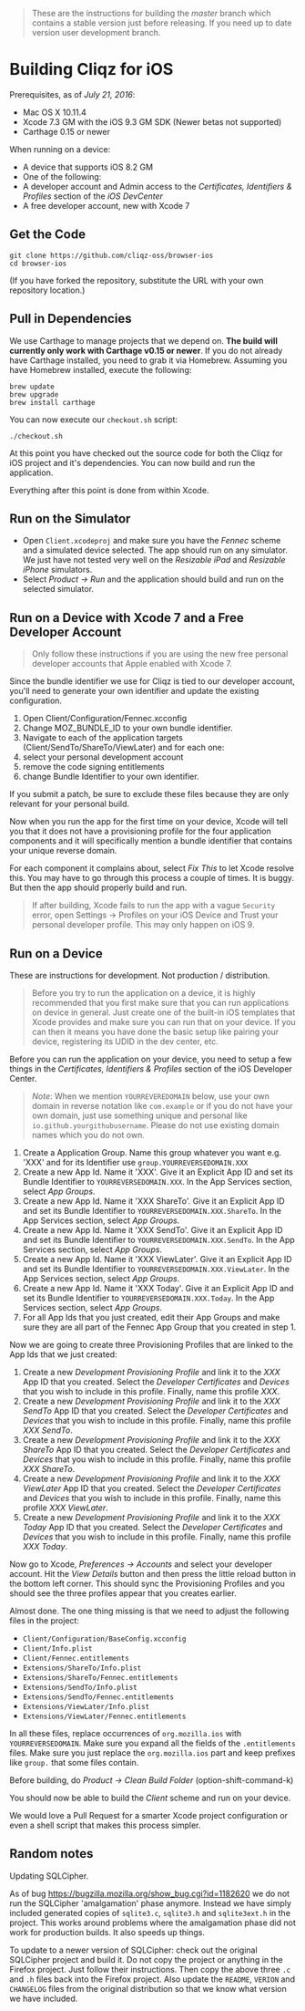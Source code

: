 > These are the instructions for building the *master* branch which contains a stable version just before releasing. If you need up to date version user development branch.

Building Cliqz for iOS
========================

Prerequisites, as of *July 21, 2016*:

* Mac OS X 10.11.4
* Xcode 7.3 GM with the iOS 9.3 GM SDK (Newer betas not supported)
* Carthage 0.15 or newer


When running on a device:

* A device that supports iOS 8.2 GM
* One of the following:
 * A developer account and Admin access to the *Certificates, Identifiers & Profiles* section of the *iOS DevCenter*
 * A free developer account, new with Xcode 7

Get the Code
-----------

```
git clone https://github.com/cliqz-oss/browser-ios
cd browser-ios
```

(If you have forked the repository, substitute the URL with your own repository location.)

Pull in Dependencies
--------------------

We use Carthage to manage projects that we depend on. __The build will currently only work with Carthage v0.15 or newer__. If you do not already have Carthage installed, you need to grab it via Homebrew. Assuming you have Homebrew installed, execute the following:

```
brew update
brew upgrade
brew install carthage
```


You can now execute our `checkout.sh` script:

```
./checkout.sh
```


At this point you have checked out the source code for both the Cliqz for iOS project and it's dependencies. You can now build and run the application.

Everything after this point is done from within Xcode.

Run on the Simulator
-----------------

* Open `Client.xcodeproj` and make sure you have the *Fennec* scheme and a simulated device selected. The app should run on any simulator. We just have not tested very well on the *Resizable iPad* and *Resizable iPhone* simulators.
* Select *Product -> Run* and the application should build and run on the selected simulator.

Run on a Device with Xcode 7 and a Free Developer Account
---------------

> Only follow these instructions if you are using the new free personal developer accounts that Apple enabled with Xcode 7.

Since the bundle identifier we use for Cliqz is tied to our developer account, you'll need to generate your own identifier and update the existing configuration.

1. Open Client/Configuration/Fennec.xcconfig
2. Change MOZ_BUNDLE_ID to your own bundle identifier.
3. Navigate to each of the application targets (Client/SendTo/ShareTo/ViewLater) and for each one:
  1. select your personal development account
  2. remove the code signing entitlements
  3. change Bundle Identifier to your own identifier.

If you submit a patch, be sure to exclude these files because they are only relevant for your personal build.

Now when you run the app for the first time on your device, Xcode will tell you that it does not have a provisioning profile for the four application components and it will specifically mention a bundle identifier that contains your unique reverse domain.

For each component it complains about, select *Fix This* to let Xcode resolve this. You may have to go through this process a couple of times. It is buggy. But then the app should properly build and run.

> If after building, Xcode fails to run the app with a vague `Security` error, open Settings -> Profiles on your iOS Device and Trust your personal developer profile. This may only happen on iOS 9.

Run on a Device
---------------

These are instructions for development. Not production / distribution.

> Before you try to run the application on a device, it is highly recommended that you first make sure that you can run applications on device in general. Just create one of the built-in iOS templates that Xcode provides and make sure you can run that on your device. If you can then it means you have done the basic setup like pairing your device, registering its UDID in the dev center, etc.

Before you can run the application on your device, you need to setup a few things in the *Certificates, Identifiers & Profiles* section of the iOS Developer Center.

> _Note_: When we mention `YOURREVEREDOMAIN` below, use your own domain in reverse notation like `com.example` or if you do not have your own domain, just use something unique and personal like `io.github.yourgithubusername`. Please do not use existing domain names which you do not own.

1. Create a Application Group. Name this group whatever you want e.g. 'XXX' and for its Identifier use `group.YOURREVERSEDOMAIN.XXX`
2. Create a new App Id. Name it 'XXX'. Give it an Explicit App ID and set its Bundle Identifier to `YOURREVERSEDOMAIN.XXX`. In the App Services section, select *App Groups*.
3. Create a new App Id. Name it 'XXX ShareTo'. Give it an Explicit App ID and set its Bundle Identifier to `YOURREVERSEDOMAIN.XXX.ShareTo`. In the App Services section, select *App Groups*.
4. Create a new App Id. Name it 'XXX SendTo'. Give it an Explicit App ID and set its Bundle Identifier to `YOURREVERSEDOMAIN.XXX.SendTo`. In the App Services section, select *App Groups*.
5. Create a new App Id. Name it 'XXX ViewLater'. Give it an Explicit App ID and set its Bundle Identifier to `YOURREVERSEDOMAIN.XXX.ViewLater`. In the App Services section, select *App Groups*.
6. Create a new App Id. Name it 'XXX Today'. Give it an Explicit App ID and set its Bundle Identifier to `YOURREVERSEDOMAIN.XXX.Today`. In the App Services section, select *App Groups*.
7. For all App Ids that you just created, edit their App Groups and make sure they are all part of the Fennec App Group that you created in step 1.

Now we are going to create three Provisioning Profiles that are linked to the App Ids that we just created:

1. Create a new *Development Provisioning Profile* and link it to the *XXX* App ID that you created. Select the *Developer Certificates* and *Devices* that you wish to include in this profile. Finally, name this profile *XXX*.
2. Create a new *Development Provisioning Profile* and link it to the *XXX SendTo* App ID that you created. Select the *Developer Certificates* and *Devices* that you wish to include in this profile. Finally, name this profile *XXX SendTo*.
3. Create a new *Development Provisioning Profile* and link it to the *XXX ShareTo* App ID that you created. Select the *Developer Certificates* and *Devices* that you wish to include in this profile. Finally, name this profile *XXX ShareTo*.
4. Create a new *Development Provisioning Profile* and link it to the *XXX ViewLater* App ID that you created. Select the *Developer Certificates* and *Devices* that you wish to include in this profile. Finally, name this profile *XXX ViewLater*.
5. Create a new *Development Provisioning Profile* and link it to the *XXX Today* App ID that you created. Select the *Developer Certificates* and *Devices* that you wish to include in this profile. Finally, name this profile *XXX Today*.

Now go to Xcode, *Preferences -> Accounts* and select your developer account. Hit the *View Details* button and then press the little reload button in the bottom left corner. This should sync the Provisioning Profiles and you should see the three profiles appear that you creates earlier.

Almost done. The one thing missing is that we need to adjust the following files in the project:

* `Client/Configuration/BaseConfig.xcconfig`
* `Client/Info.plist`
* `Client/Fennec.entitlements`
* `Extensions/ShareTo/Info.plist`
* `Extensions/ShareTo/Fennec.entitlements`
* `Extensions/SendTo/Info.plist`
* `Extensions/SendTo/Fennec.entitlements`
* `Extensions/ViewLater/Info.plist`
* `Extensions/ViewLater/Fennec.entitlements`

In all these files, replace occurrences of `org.mozilla.ios` with `YOURREVERSEDOMAIN`. Make sure you expand all the fields of the `.entitlements` files. Make sure you just replace the `org.mozilla.ios` part and keep prefixes like `group.` that some files contain.

Before building, do *Product -> Clean Build Folder* (option-shift-command-k)

You should now be able to build the *Client* scheme and run on your device.

We would love a Pull Request for a smarter Xcode project configuration or even a shell script that makes this process simpler.


Random notes
------------

Updating SQLCipher.

As of bug https://bugzilla.mozilla.org/show_bug.cgi?id=1182620 we do not run the SQLCipher 'amalgamation' phase anymore. Instead we have simply included generated copies of `sqlite3.c`, `sqlite3.h` and `sqlite3ext.h` in the project. This works around problems where the amalgamation phase did not work for production builds. It also speeds up things.

To update to a newer version of SQLCipher: check out the original SQLCipher project and build it. Do not copy the project or anything in the Firefox project. Just follow their instructions. Then copy the above three `.c` and `.h` files back into the Firefox project. Also update the `README`, `VERION` and `CHANGELOG` files from the original distribution so that we know what version we have included.
